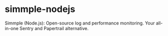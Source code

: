 # simmple-nodejs
Simmple (Node.js): Open-source log and performance monitoring. Your all-in-one Sentry and Papertrail alternative.

